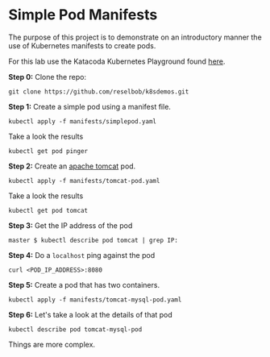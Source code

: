 # Simple Pod Manifests

The purpose of this project is to demonstrate on an introductory manner the use of Kubernetes
manifests to create pods.

For this lab use the Katacoda Kubernetes Playground found [here](https://katacoda.com/courses/kubernetes/playground).

**Step 0:** Clone the repo:

`git clone https://github.com/reselbob/k8sdemos.git`

**Step 1:** Create a simple pod using a manifest file.

`kubectl apply -f manifests/simplepod.yaml`

Take a look the results

`kubectl get pod pinger`

**Step 2:** Create an [apache tomcat](https://tomcat.apache.org/) pod.

`kubectl apply -f manifests/tomcat-pod.yaml`

Take a look the results

`kubectl get pod tomcat`

**Step 3:** Get the IP address of the pod

`master $ kubectl describe pod tomcat | grep IP:`

**Step 4:** Do a `localhost` ping against the pod

`curl <POD_IP_ADDRESS>:8080`

**Step 5:** Create a pod that has two containers.

`kubectl apply -f manifests/tomcat-mysql-pod.yaml`

**Step 6:** Let's take a look at the details of that pod

`kubectl describe pod tomcat-mysql-pod`

Things are more complex.



